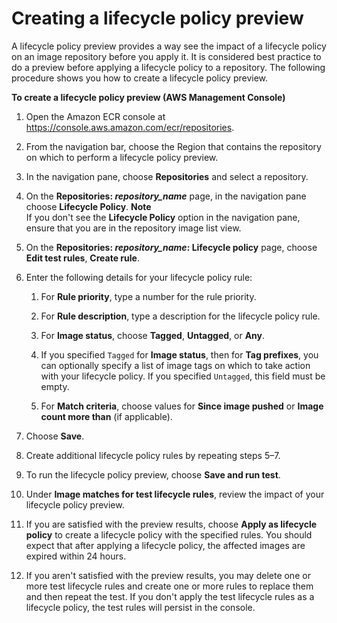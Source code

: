 # Creating a lifecycle policy preview<a name="lpp_creation"></a>

A lifecycle policy preview provides a way see the impact of a lifecycle policy on an image repository before you apply it\. It is considered best practice to do a preview before applying a lifecycle policy to a repository\. The following procedure shows you how to create a lifecycle policy preview\.

**To create a lifecycle policy preview \(AWS Management Console\)**

1. Open the Amazon ECR console at [https://console\.aws\.amazon\.com/ecr/repositories](https://console.aws.amazon.com/ecr/repositories)\.

1. From the navigation bar, choose the Region that contains the repository on which to perform a lifecycle policy preview\.

1. In the navigation pane, choose **Repositories** and select a repository\.

1. On the **Repositories: *repository\_name*** page, in the navigation pane choose **Lifecycle Policy**\.
**Note**  
If you don't see the **Lifecycle Policy** option in the navigation pane, ensure that you are in the repository image list view\.

1. On the **Repositories: *repository\_name*: Lifecycle policy** page, choose **Edit test rules**, **Create rule**\.

1. Enter the following details for your lifecycle policy rule:

   1. For **Rule priority**, type a number for the rule priority\.

   1. For **Rule description**, type a description for the lifecycle policy rule\.

   1. For **Image status**, choose **Tagged**, **Untagged**, or **Any**\.

   1. If you specified `Tagged` for **Image status**, then for **Tag prefixes**, you can optionally specify a list of image tags on which to take action with your lifecycle policy\. If you specified `Untagged`, this field must be empty\.

   1. For **Match criteria**, choose values for **Since image pushed** or **Image count more than** \(if applicable\)\.

1. Choose **Save**\.

1. Create additional lifecycle policy rules by repeating steps 5–7\.

1. To run the lifecycle policy preview, choose **Save and run test**\.

1. Under **Image matches for test lifecycle rules**, review the impact of your lifecycle policy preview\.

1. If you are satisfied with the preview results, choose **Apply as lifecycle policy** to create a lifecycle policy with the specified rules\. You should expect that after applying a lifecycle policy, the affected images are expired within 24 hours\.

1. If you aren't satisfied with the preview results, you may delete one or more test lifecycle rules and create one or more rules to replace them and then repeat the test\. If you don't apply the test lifecycle rules as a lifecycle policy, the test rules will persist in the console\.